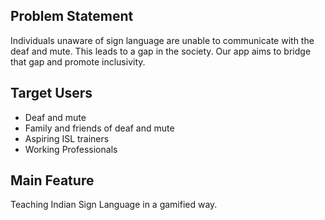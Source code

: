 ## Problem Statement
Individuals unaware of sign language are unable to communicate with the deaf and mute. This leads to a gap in the society. Our app aims to bridge that gap and promote inclusivity.

## Target Users
 - Deaf and mute
 - Family and friends of deaf and mute
 - Aspiring ISL trainers
 - Working Professionals

## Main Feature
Teaching Indian Sign Language in a gamified way.

